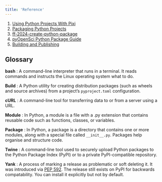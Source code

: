 ```yaml
---
title: 'Reference'
---
```


1. [Using Python Projects With Pixi](https://prefix.dev/blog/using_python_projects_with_pixi)
2. [Packaging Python Projects](https://packaging.python.org/en/latest/tutorials/packaging-projects/)
3. [ff-2024-create-python-package](https://github.com/pyOpenSci/ff-2024-create-python-package)
4. [pyOpenSci Python Package Guide](https://www.pyopensci.org/python-package-guide/index.html)
5. [Building and Publishing](https://packaging.python.org/en/latest/guides/section-build-and-publish/)

## Glossary

**bash** 
: A command-line interpreter that runs in a terminal. It reads commands and instructs the Linux operating system what to do.

**Build**
: A Python utility for creating distribution packages (such as wheels and source archives) from a project’s `pyproject.toml` configuration.

**cURL**
: A command-line tool for transferring data to or from a server using a URL.

**Module**
: In Python, a module is a file with a .py extension that contains reusable code such as functions, classes, or variables.

**Package**
: In Python, a package is a directory that contains one or more modules, along with a special file called `__init__.py`. Packages help organise and structure code.

**Twine**
: A command-line tool used to securely upload Python packages to the Python Package Index (PyPI) or to a private PyPI-compatible repository.

**Yank**
: A process of marking a release as problematic or soft deleting it. It was introduced via [PEP 592](https://peps.python.org/pep-0592/). The release still exists on PyPI for backwards compatability. You can install it explicitly but not by default.
